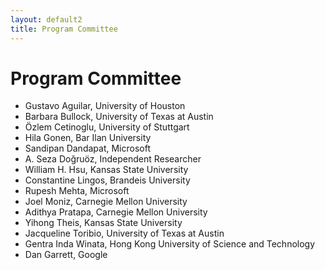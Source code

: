 ```yaml
---
layout: default2
title: Program Committee
---
```


# Program Committee

- Gustavo Aguilar, University of Houston
- Barbara Bullock,  University of Texas at Austin
- Özlem Cetinoglu, University of Stuttgart
- Hila Gonen, Bar Ilan University
- Sandipan Dandapat, Microsoft 
- A. Seza Doğruöz, Independent Researcher
- William H. Hsu, Kansas State University
- Constantine Lingos, Brandeis University
- Rupesh Mehta, Microsoft 
- Joel Moniz, Carnegie Mellon University
- Adithya Pratapa, Carnegie Mellon University
- Yihong Theis, Kansas State University
- Jacqueline Toribio, University of Texas at Austin
- Gentra Inda Winata, Hong Kong University of Science and Technology
- Dan Garrett, Google